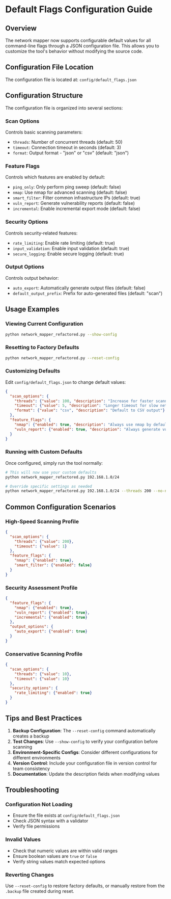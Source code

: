 # Default Flags Configuration Guide

## Overview

The network mapper now supports configurable default values for all command-line flags through a JSON configuration file. This allows you to customize the tool's behavior without modifying the source code.

## Configuration File Location

The configuration file is located at: `config/default_flags.json`

## Configuration Structure

The configuration file is organized into several sections:

### Scan Options
Controls basic scanning parameters:
- `threads`: Number of concurrent threads (default: 50)
- `timeout`: Connection timeout in seconds (default: 3)
- `format`: Output format - "json" or "csv" (default: "json")

### Feature Flags
Controls which features are enabled by default:
- `ping_only`: Only perform ping sweep (default: false)
- `nmap`: Use nmap for advanced scanning (default: false)
- `smart_filter`: Filter common infrastructure IPs (default: true)
- `vuln_report`: Generate vulnerability reports (default: false)
- `incremental`: Enable incremental export mode (default: false)

### Security Options
Controls security-related features:
- `rate_limiting`: Enable rate limiting (default: true)
- `input_validation`: Enable input validation (default: true)
- `secure_logging`: Enable secure logging (default: true)

### Output Options
Controls output behavior:
- `auto_export`: Automatically generate output files (default: false)
- `default_output_prefix`: Prefix for auto-generated files (default: "scan")

## Usage Examples

### Viewing Current Configuration
```bash
python network_mapper_refactored.py --show-config
```

### Resetting to Factory Defaults
```bash
python network_mapper_refactored.py --reset-config
```

### Customizing Defaults

Edit `config/default_flags.json` to change default values:

```json
{
  "scan_options": {
    "threads": {"value": 100, "description": "Increase for faster scanning"},
    "timeout": {"value": 5, "description": "Longer timeout for slow networks"},
    "format": {"value": "csv", "description": "Default to CSV output"}
  },
  "feature_flags": {
    "nmap": {"enabled": true, "description": "Always use nmap by default"},
    "vuln_report": {"enabled": true, "description": "Always generate vulnerability reports"}
  }
}
```

### Running with Custom Defaults

Once configured, simply run the tool normally:
```bash
# This will now use your custom defaults
python network_mapper_refactored.py 192.168.1.0/24

# Override specific settings as needed
python network_mapper_refactored.py 192.168.1.0/24 --threads 200 --no-nmap
```

## Common Configuration Scenarios

### High-Speed Scanning Profile
```json
{
  "scan_options": {
    "threads": {"value": 200},
    "timeout": {"value": 1}
  },
  "feature_flags": {
    "nmap": {"enabled": true},
    "smart_filter": {"enabled": false}
  }
}
```

### Security Assessment Profile
```json
{
  "feature_flags": {
    "nmap": {"enabled": true},
    "vuln_report": {"enabled": true},
    "incremental": {"enabled": true}
  },
  "output_options": {
    "auto_export": {"enabled": true}
  }
}
```

### Conservative Scanning Profile
```json
{
  "scan_options": {
    "threads": {"value": 10},
    "timeout": {"value": 10}
  },
  "security_options": {
    "rate_limiting": {"enabled": true}
  }
}
```

## Tips and Best Practices

1. **Backup Configuration**: The `--reset-config` command automatically creates a backup
2. **Test Changes**: Use `--show-config` to verify your configuration before scanning
3. **Environment-Specific Configs**: Consider different configurations for different environments
4. **Version Control**: Include your configuration file in version control for team consistency
5. **Documentation**: Update the description fields when modifying values

## Troubleshooting

### Configuration Not Loading
- Ensure the file exists at `config/default_flags.json`
- Check JSON syntax with a validator
- Verify file permissions

### Invalid Values
- Check that numeric values are within valid ranges
- Ensure boolean values are `true` or `false`
- Verify string values match expected options

### Reverting Changes
Use `--reset-config` to restore factory defaults, or manually restore from the `.backup` file created during reset.
